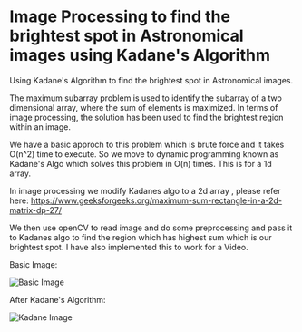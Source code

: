 # Image Processing to find the brightest spot in Astronomical images using Kadane's Algorithm
 Using Kadane's Algorithm to find the brightest spot in Astronomical images.

The maximum subarray problem is used to identify the subarray of a two dimensional array, where the sum of
elements is maximized. In terms of image processing, the solution has been used to find the brightest region
within an image. 

We have a basic approch to this problem which is brute force and it takes O(n^2) time to execute. So we move to dynamic programming known as Kadane's Algo which solves this problem in O(n) times. This is for a 1d array.

In image processing we modify Kadanes algo to a 2d array , please refer here: https://www.geeksforgeeks.org/maximum-sum-rectangle-in-a-2d-matrix-dp-27/ 

We then use openCV to read image and do some preprocessing and pass it to Kadanes algo to find the region which has highest sum which is our brightest spot. I have also implemented this to work for a Video.

Basic Image:

![Basic Image](https://github.com/Siddharth1698/Image-Processing-to-find-the-brightest-spot-in-Astronomical-images-using-Kadane-s-Algorithm/blob/main/imgstar.jpg)



After Kadane's Algorithm:


![Kadane Image](https://github.com/Siddharth1698/Image-Processing-to-find-the-brightest-spot-in-Astronomical-images-using-Kadane-s-Algorithm/blob/main/imgkadane.png)

